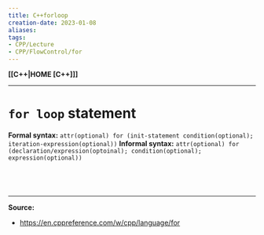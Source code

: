 ```yaml
---
title: C++forloop
creation-date: 2023-01-08
aliases:
tags:
- CPP/Lecture
- CPP/FlowControl/for
---
```

**[[C++|HOME [C++]]]**

---
# `for loop` statement
**Formal syntax:** `attr(optional) for (init-statement condition(optional); iteration-expression(optional))`
**Informal syntax:** `attr(optional) for (declaration/expression(optoinal); condition(optional); expression(optional))`

<br>

# 
---
**Source:**
- https://en.cppreference.com/w/cpp/language/for